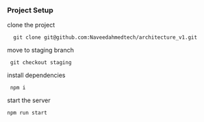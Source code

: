 ### Project Setup 

clone the project 
```
  git clone git@github.com:Naveedahmedtech/architecture_v1.git
```

move to staging branch

```
 git checkout staging
```


install dependencies

```
 npm i 
```

start the server

```
npm run start
```


